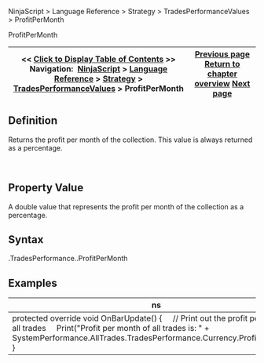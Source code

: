 ﻿
NinjaScript > Language Reference > Strategy > TradesPerformanceValues > ProfitPerMonth

ProfitPerMonth

| << [Click to Display Table of Contents](profitpermonth.md) >> **Navigation:**     [NinjaScript](ninjascript.md) > [Language Reference](language_reference_wip.md) > [Strategy](strategy.md) > [TradesPerformanceValues](tradesperformancevalues.md) > ProfitPerMonth | [Previous page](largestwinner.md) [Return to chapter overview](tradesperformancevalues.md) [Next page](stddev.md) |
| --- | --- |
## Definition
Returns the profit per month of the collection. This value is always returned as a percentage.  

 
## Property Value
A double value that represents the profit per month of the collection as a percentage.
 
## Syntax
<TradeCollection>.TradesPerformance.<TradesPerformanceValues>.ProfitPerMonth

## Examples

| ns |
| --- |
| protected override void OnBarUpdate() {      // Print out the profit per month of all trades      Print("Profit per month of all trades is: " + SystemPerformance.AllTrades.TradesPerformance.Currency.ProfitPerMonth); } |
